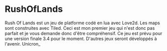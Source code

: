 # RushOfLands
Rush Of Lands est un jeu de platforme codé en lua avec Love2d. Les maps sont construites avec Tiled. Ceci est mon premier jeu qui n'est donc pas parfait et je vous demande donc d'être compréhensif. Ce jeu est prévu pour une version finale 3.4 pour le moment. D'autres jeux seront développés à l'avenir. Unicron_
